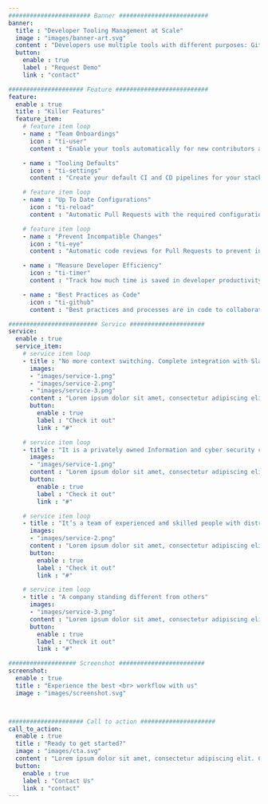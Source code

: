 ```yaml
---
####################### Banner #########################
banner:
  title : "Developer Tooling Management at Scale"
  image : "images/banner-art.svg"
  content : "Developers use multiple tools with different purposes: GitHub, JIRA, Slack, Spring Boot, Kubernetes, Travis, Spinnaker, AWS Cloud Formation, Google Cloud, Ansible, Docker Compose, Open Shift, etc.. It is very hard to implement best practices and measure their impact in large organizations. Counterflow is a service to define processes and measure its impact across all your development teams"
  button:
    enable : true
    label : "Request Demo"
    link : "contact"

##################### Feature ##########################
feature:
  enable : true
  title : "Killer Features"
  feature_item:
    # feature item loop
    - name : "Team Onboardings"
      icon : "ti-user"
      content : "Enable your tools automatically for new contributors and teams with zero effort"

    - name : "Tooling Defaults"
      icon : "ti-settings"
      content : "Create your default CI and CD pipelines for your stack and automatically enable them for new repositories"

    # feature item loop
    - name : "Up To Date Configurations"
      icon : "ti-reload"
      content : "Automatic Pull Requests with the required configuration file changes to all your repositories whenever your best practices change"

    # feature item loop
    - name : "Prevent Incompatible Changes"
      icon : "ti-eye"
      content : "Automatic code reviews for Pull Requests to prevent incompatible changes with the applied configuration templates"

    - name : "Measure Developer Efficiency"
      icon : "ti-timer"
      content : "Track how much time is saved in developer productivity for tooling changes"

    - name : "Best Practices as Code"
      icon : "ti-github"
      content : "Best practices and processes are in code to collaborate through Pull Requests"

######################### Service #####################
service:
  enable : true
  service_item:
    # service item loop
    - title : "No more context switching. Complete integration with Slack and GitHub."
      images:
      - "images/service-1.png"
      - "images/service-2.png"
      - "images/service-3.png"
      content : "Lorem ipsum dolor sit amet, consectetur adipiscing elit. Consequat tristique eget amet, tempus eu at consecttur. Leo facilisi nunc viverra tellus. Ac laoreet sit vel consquat. consectetur adipiscing elit. Consequat tristique eget amet, tempus eu at consecttur. Leo facilisi nunc viverra tellus. Ac laoreet sit vel consquat."
      button:
        enable : true
        label : "Check it out"
        link : "#"

    # service item loop
    - title : "It is a privately owned Information and cyber security company"
      images:
      - "images/service-1.png"
      content : "Lorem ipsum dolor sit amet, consectetur adipiscing elit. Consequat tristique eget amet, tempus eu at consecttur. Leo facilisi nunc viverra tellus. Ac laoreet sit vel consquat. consectetur adipiscing elit. Consequat tristique eget amet, tempus eu at consecttur. Leo facilisi nunc viverra tellus. Ac laoreet sit vel consquat."
      button:
        enable : true
        label : "Check it out"
        link : "#"

    # service item loop
    - title : "It’s a team of experienced and skilled people with distributions"
      images:
      - "images/service-2.png"
      content : "Lorem ipsum dolor sit amet, consectetur adipiscing elit. Consequat tristique eget amet, tempus eu at consecttur. Leo facilisi nunc viverra tellus. Ac laoreet sit vel consquat. consectetur adipiscing elit. Consequat tristique eget amet, tempus eu at consecttur. Leo facilisi nunc viverra tellus. Ac laoreet sit vel consquat."
      button:
        enable : true
        label : "Check it out"
        link : "#"

    # service item loop
    - title : "A company standing different from others"
      images:
      - "images/service-3.png"
      content : "Lorem ipsum dolor sit amet, consectetur adipiscing elit. Consequat tristique eget amet, tempus eu at consecttur. Leo facilisi nunc viverra tellus. Ac laoreet sit vel consquat. consectetur adipiscing elit. Consequat tristique eget amet, tempus eu at consecttur. Leo facilisi nunc viverra tellus. Ac laoreet sit vel consquat."
      button:
        enable : true
        label : "Check it out"
        link : "#"

################### Screenshot ########################
screenshot:
  enable : true
  title : "Experience the best <br> workflow with us"
  image : "images/screenshot.svg"



##################### Call to action #####################
call_to_action:
  enable : true
  title : "Ready to get started?"
  image : "images/cta.svg"
  content : "Lorem ipsum dolor sit amet, consectetur adipiscing elit. Consequat tristique eget amet, tempus eu at consecttur."
  button:
    enable : true
    label : "Contact Us"
    link : "contact"
---
```

